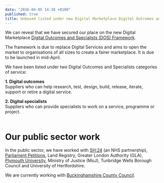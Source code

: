 ```yaml
---
date: "2016-04-05 14:38 +0100"
published: true
title: Unboxed listed under new Digital Marketplace Digital Outcomes and Specialists (DOS) Framework
---
```


We can reveal that we have secured our place on the new Digital Marketplace [Digital Outcomes and Specialists (DOS) Framework](https://digitalmarketplace.blog.gov.uk/2016/02/22/digital-outcomes-and-specialists-when-users-will-be-able-to-buy-and-sell-services/).<br/>

The framework is due to replace Digital Services and aims to open the market to organisations of all sizes to create a fairer marketplace. It is due to be launched in mid-April.<br/>

We have been listed under two Digital Outcomes and Specialists categories of service:<br/>

<b>1. Digital outcomes</b><br/>
Suppliers who can help research, test, design, build, release, iterate, support or retire a digital service.<br/>

<b>2. Digital specialists</b><br/>
Suppliers who can provide specialists to work on a service, programme or project.<br/>
<br/>

# Our public sector work
In the public sector, we have worked with [SH:24](https://unboxed.co/product-stories/sh24/) (an NHS partnership), [Parliament Petitions]( https://unboxed.co/product-stories/petitions/), Land Registry, Greater London Authority (GLA), [Plymouth University]( https://unboxed.co/product-stories/plymouth-university/), Ministry of Justice (MoJ), Tunbridge Wells Borough Council and University of Hertfordshire.

We are currently working with [Buckinghamshire County Council](https://unboxed.co/news/buckinghamshire-county-council-project-reaches-end-of-alpha-phase/).

